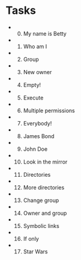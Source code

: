 # Tasks

* 0. My name is Betty
* 1. Who am I
* 2. Group
* 3. New owner
* 4. Empty!
* 5. Execute
* 6. Multiple permissions
* 7. Everybody!
* 8. James Bond
* 9. John Doe
* 10. Look in the mirror
* 11. Directories
* 12. More directories
* 13. Change group
* 14. Owner and group
* 15. Symbolic links
* 16. If only
* 17. Star Wars 
